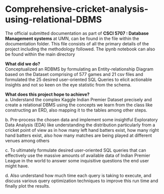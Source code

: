 # Comprehensive-cricket-analysis-using-relational-DBMS
The official submitted documentation as part of **CSCI 5707 : Database Management systems** at UMN, can be found in the file within the documentation folder. This file consists of all the primary details of the project including the methodology followed. The ipynb notebook can also be found within the main directory 


**What did we do?**   
Conceptualized an RDBMS by formulating an Entity-relationship Diagram based on the Dataset comprising of 577 games and 21 csv files and formulated the 25 desired user-oriented SQL Queries to elicit actionable insights and not so keen on the eye statistic from the schema.  


**What does this project hope to achieve?**   
a. Understand the complex Kaggle Indian Premier Dataset precisely and create a relational DBMS using the concepts we learn from the class like constructing an ERD, also mapping it to the tables among other steps.  

b. Pre-process the chosen data and implement some insightful Exploratory Data Analysis (EDA) like understanding the distribution particularly from a cricket point of view as in how many left hand batters exist, how many right hand batters exist, also how many matches are being played at different venues among others  

c. To ultimately formulate desired user-oriented SQL queries that can effectively use the massive amounts of available data of Indian Premier League in the world to answer some inquisitive questions the end user might have.  

d. Also understand how much time each query is taking to execute, and discuss various query optimization techniques to improve this run time and finally plot the results.  
